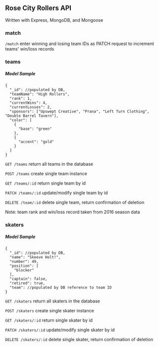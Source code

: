 ## Rose City Rollers API

Written with Express, MongoDB, and Mongoose

### match
`/match` enter winning and losing team IDs as PATCH request to increment teams' win/loss records

### teams
##### Model Sample
```
{
  "_id": //populated by DB,
  "teamName": "High Rollers",
  "rank": 1,
  "currentWins": 4,
  "currentLosses": 2,
  "sponsors": ["Upswept Creative", "Prana", "Left Turn Clothing", "Double Barrel Tavern"],
  "color": [
    {
      "base": "green"
    },
    {
      "accent": "gold"
    }
  ]
}
```
`GET /teams` return all teams in the database

`POST /teams` create single team instance

`GET /teams/:id` return single team by id

`PATCH /teams/:id` update/modify single team by id

`DELETE /team/:id` delete single team, return confirmation of deletion

Note: team rank and win/loss record taken from 2016 season data

### skaters
##### Model Sample
```
{
  "_id": //populated by DB,
  "name": "Skeeve Holt!",
  "number": 49,
  "position": [
    "blocker"
  ],
  "captain": false,
  "retired": true,
  "team": //populated by DB reference to team ID
}
```

`GET /skaters` return all skaters in the database

`POST /skaters` create single skater instance

`GET /skaters/:id` return single skater by id

`PATCH /skaters/:id` update/modify single skater by id

`DELETE /skaters/:id` delete single skater, return confirmation of deletion
